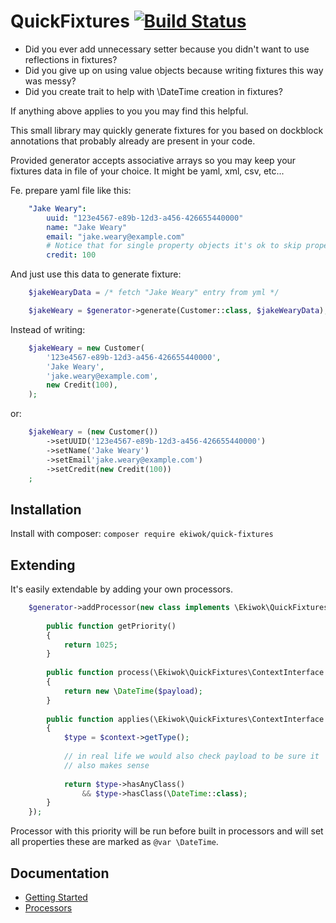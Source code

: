 # QuickFixtures [![Build Status](https://travis-ci.org/ekiwok/QuickFixtures.svg?branch=master)](https://travis-ci.org/ekiwok/QuickFixtures)

- Did you ever add unnecessary setter because you didn't want to use
reflections in fixtures?
- Did you give up on using value objects because writing fixtures this way
was messy?
- Did you create trait to help with \DateTime creation in fixtures?

If anything above applies to you you may find this helpful.

This small library may quickly generate fixtures for you based on
dockblock annotations that probably already are present in your code.

Provided generator accepts associative arrays so you may keep your
fixtures data in file of your choice. It might be yaml, xml, csv, etc...
 
Fe. prepare yaml file like this:
 
 ```yml
     "Jake Weary":
         uuid: "123e4567-e89b-12d3-a456-426655440000"
         name: "Jake Weary"
         email: "jake.weary@example.com"
         # Notice that for single property objects it's ok to skip property name
         credit: 100
 ```
 
 And just use this data to generate fixture:
 
 ```php
     $jakeWearyData = /* fetch "Jake Weary" entry from yml */
 
     $jakeWeary = $generator->generate(Customer::class, $jakeWearyData);
 ```

 
Instead of writing:

```php
    $jakeWeary = new Customer(
        '123e4567-e89b-12d3-a456-426655440000',
        'Jake Weary',
        'jake.weary@example.com',
        new Credit(100),
    );
```

or:

```php
    $jakeWeary = (new Customer())
        ->setUUID('123e4567-e89b-12d3-a456-426655440000')
        ->setName('Jake Weary')
        ->setEmail'jake.weary@example.com')
        ->setCredit(new Credit(100))
    ;
```

## Installation

Install with composer: `composer require ekiwok/quick-fixtures`

## Extending

It's easily extendable by adding your own processors.

```php
    $generator->addProcessor(new class implements \Ekiwok\QuickFixtures\Processor\PrioritisedProcessorInterface{
    
        public function getPriority()
        {
            return 1025;
        }
    
        public function process(\Ekiwok\QuickFixtures\ContextInterface $context, $payload, \Ekiwok\QuickFixtures\GeneratorInterface $generator)
        {
            return new \DateTime($payload);
        }
    
        public function applies(\Ekiwok\QuickFixtures\ContextInterface $context, $payload)
        {
            $type = $context->getType();
            
            // in real life we would also check payload to be sure it
            // also makes sense
    
            return $type->hasAnyClass()
                && $type->hasClass(\DateTime::class);
        }
    });
```

Processor with this priority will be run before built in processors
and will set all properties these are marked as `@var \DateTime`.
 
## Documentation

- [Getting Started](/doc/Getting_Started.md)
- [Processors](/doc/Processors.md)
